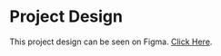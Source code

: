 # Project Design

This project design can be seen on Figma.  [Click Here](https://www.figma.com/file/84fpLVN5dDE86cs13s1fYK/Groshoppa-Waiting-List?node-id=40%3A32&t=q3r7riTNEH7JC94r-0).
